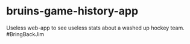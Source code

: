 # bruins-game-history-app
Useless web-app to see useless stats about a washed up hockey team. #BringBackJim
